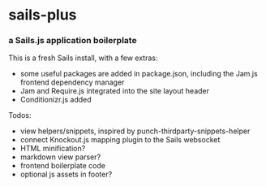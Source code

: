 # sails-plus
### a Sails.js application boilerplate

This is a fresh Sails install, with a few extras:

- some useful packages are added in package.json, including the Jam.js frontend dependency manager
- Jam and Require.js integrated into the site layout header
- Conditionizr.js added

Todos:

- view helpers/snippets, inspired by punch-thirdparty-snippets-helper
- connect Knockout.js mapping plugin to the Sails websocket
- HTML minification?
- markdown view parser?
- frontend boilerplate code
- optional js assets in footer?

